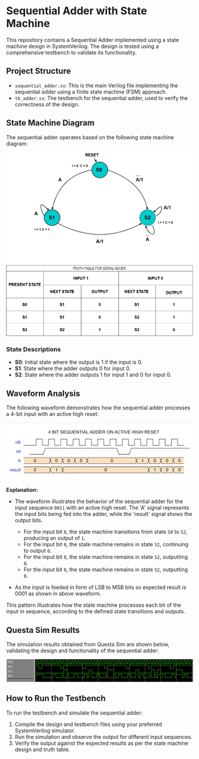 # Sequential Adder with State Machine

This repository contains a Sequential Adder implemented using a state machine design in SystemVerilog. The design is tested using a comprehensive testbench to validate its functionality.

## Project Structure

- `sequential_adder.sv`: This is the main Verilog file implementing the sequential adder using a finite state machine (FSM) approach.
- `tb_adder.sv`: The testbench for the sequential adder, used to verify the correctness of the design.

## State Machine Diagram

The sequential adder operates based on the following state machine diagram:

![State Machine](docs/images/state_machine.png)

### State Descriptions
- **S0**: Initial state where the output is 1 if the input is 0.
- **S1**: State where the adder outputs 0 for input 0.
- **S2**: State where the adder outputs 1 for input 1 and 0 for input 0.

## Waveform Analysis

The following waveform demonstrates how the sequential adder processes a 4-bit input with an active high reset:

![Waveform Example](docs/images/waveform_example.png)

**Explanation:**
- The waveform illustrates the behavior of the sequential adder for the input sequence `0011` with an active high reset. The 'A' signal represents the input bits being fed into the adder, while the 'result' signal shows the output bits.

  - For the input bit `0`, the state machine transitions from state `S0` to `S2`, producing an output of `1`.
  - For the input bit `0`, the state machine remains in state `S2`, continuing to output `0`.
  - For the input bit `0`, the state machine remains in state `S2`, outputting `0`.
  - For the input bit `0`, the state machine remains in state `S2`, outputting `0`.

- As the input is feeded in form of LSB to MSB bits so expected result is 0001 as shown in above waveform.

This pattern illustrates how the state machine processes each bit of the input in sequence, according to the defined state transitions and outputs.

## Questa Sim Results

The simulation results obtained from Questa Sim are shown below, validating the design and functionality of the sequential adder:

![Questa Sim Results](docs/images/expected_output.png)

## How to Run the Testbench

To run the testbench and simulate the sequential adder:

1. Compile the design and testbench files using your preferred SystemVerilog simulator.
2. Run the simulation and observe the output for different input sequences.
3. Verify the output against the expected results as per the state machine design and truth table.
